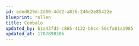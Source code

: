 ```yaml
---
id: eded829d-2d00-4dd2-a836-246d2e85422e
blueprint: rollen
title: Cembalo
updated_by: b1a43fd3-c865-4122-b6cc-50cfa81a1985
updated_at: 1707898306
---
```

